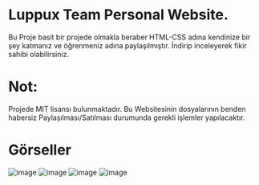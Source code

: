 # Luppux Team Personal Website.
Bu Proje basit bir projede olmakla beraber HTML-CSS adına kendinize bir şey katmanız ve öğrenmeniz adına paylaşılmıştır. İndirip inceleyerek fikir sahibi olabilirsiniz.
# Not:
Projede MIT lisansı bulunmaktadır. Bu Websitesinin dosyalarının benden habersiz Paylaşılması/Satılması durumunda gerekli işlemler yapılacaktır.
# Görseller

![image](https://user-images.githubusercontent.com/74924310/219821174-87b46a1a-33d5-410c-ae3f-dabb1b6ecd8b.png)
![image](https://user-images.githubusercontent.com/74924310/219821180-54d9b2b6-0e3e-4fd3-983f-2c7f91cabc48.png)
![image](https://user-images.githubusercontent.com/74924310/219821189-ef935736-0690-49eb-b580-c4dd157bb571.png)
![image](https://user-images.githubusercontent.com/74924310/219821195-896acafe-d6dc-46cc-b358-0aff28637855.png)
